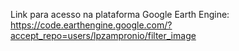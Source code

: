 Link para acesso na plataforma Google Earth Engine:
https://code.earthengine.google.com/?accept_repo=users/lpzampronio/filter_image
